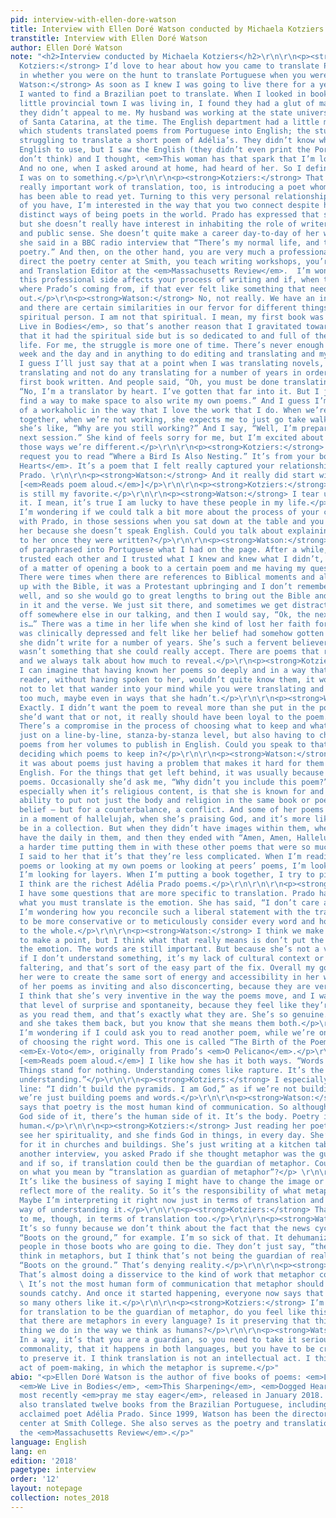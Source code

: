 ```yaml
---
pid: interview-with-ellen-dore-watson
title: Interview with Ellen Doré Watson conducted by Michaela Kotziers
transtitle: Interview with Ellen Doré Watson
author: Ellen Doré Watson
note: "<h2>Interview conducted by Michaela Kotziers</h2>\r\n\r\n<p><strong>Michaela
  Kotziers:</strong> I’d love to hear about how you came to translate Prado. I’m interested
  in whether you were on the hunt to translate Portuguese when you were in Brazil.</p>\r\n\r\n<p><strong>Ellen
  Watson:</strong> As soon as I knew I was going to live there for a year, I knew
  I wanted to find a Brazilian poet to translate. When I looked in bookstores in the
  little provincial town I was living in, I found they had a glut of male poets, and
  they didn’t appeal to me. My husband was working at the state university, University
  of Santa Catarina, at the time. The English department had a little magazine in
  which students translated poems from Portuguese into English; the students were
  struggling to translate a short poem of Adélia’s. They didn’t know which idiom in
  English to use, but I saw the English (they didn’t even print the Portuguese, I
  don’t think) and I thought, <em>This woman has that spark that I’m looking for</em>.
  And no one, when I asked around at home, had heard of her. So I definitely thought
  I was on to something.</p>\r\n\r\n<p><strong>Kotziers:</strong> That’s part of the
  really important work of translation, too, is introducing a poet whom no one else
  has been able to read yet. Turning to this very personal relationship that the two
  of you have, I’m interested in the way that you two connect despite having very
  distinct ways of being poets in the world. Prado has expressed that she’s an author,
  but she doesn’t really have interest in inhabiting the role of writer in the professional
  and public sense. She doesn’t quite make a career day-to-day of her writing, and
  she said in a BBC radio interview that “There’s my normal life, and then there’s
  poetry.” And then, on the other hand, you are very much a professional writer. You
  direct the poetry center at Smith, you teach writing workshops, you’re the Poetry
  and Translation Editor at the <em>Massachusetts Review</em>.  I’m wondering how
  this professional side affects your process of writing and if, when trying to understand
  where Prado’s coming from, if that ever felt like something that needed to be worked
  out.</p>\r\n<p><strong>Watson:</strong> No, not really. We have an incredible bond,
  and there are certain similarities in our fervor for different things. She is the
  spiritual person. I am not that spiritual. I mean, my first book was called <em>We
  Live in Bodies</em>, so that’s another reason that I gravitated towards her work:
  that it had the spiritual side but is so dedicated to and full of the body and daily
  life. For me, the struggle is more one of time. There’s never enough time in the
  week and the day and in anything to do editing and translating and my own writing.
  I guess I’ll just say that at a point when I was translating novels, I had to quit
  translating and not do any translating for a number of years in order to get my
  first book written. And people said, “Oh, you must be done translating.” And I said,
  “No, I’m a translator by heart. I’ve gotten that far into it. But I just have to
  find a way to make space to also write my own poems.” And I guess I’m a little bit
  of a workaholic in the way that I love the work that I do. When we’re in Divinopolis
  together, when we’re not working, she expects me to just go take walks, relax, and
  she’s like, “Why are you still working?” And I say, “Well, I’m preparing for our
  next session.” She kind of feels sorry for me, but I’m excited about this! So in
  those ways we’re different.</p>\r\n\r\n<p><strong>Kotziers:</strong> I’d like to
  request you to read “Where a Bird Is Also Nesting.” It’s from your book <em>Dogged
  Hearts</em>. It’s a poem that I felt really captured your relationship with Adélia
  Prado. \r\n\r\n<p><strong>Watson:</strong> And it really did start with this pineapple.
  [<em>Reads poem aloud.</em>]</p>\r\n\r\n<p><strong>Kotziers:</strong> The last line
  is still my favorite.</p>\r\n\r\n<p><strong>Watson:</strong> I tear up when I say
  it. I mean, it’s true I am lucky to have these people in my life.</p>\r\n\r\n<p><strong>Kotziers:</strong>
  I’m wondering if we could talk a bit more about the process of your collaboration
  with Prado, in those sessions when you sat down at the table and you wrote with
  her because she doesn’t speak English. Could you talk about explaining your translations
  to her once they were written?</p>\r\n\r\n<p><strong>Watson:</strong> Well, I sort
  of paraphrased into Portuguese what I had on the page. After a while, when we both
  trusted each other and I trusted what I knew and knew what I didn’t, it was more
  of a matter of opening a book to a certain poem and me having my questions ready.
  There were times when there are references to Biblical moments and although I grew
  up with the Bible, it was a Protestant upbringing and I don’t remember it all that
  well, and so she would go to great lengths to bring out the Bible and show me what’s
  in it and the verse. We just sit there, and sometimes we get distracted and wander
  off somewhere else in our talking, and then I would say, “Ok, the next question
  is…” There was a time in her life when she kind of lost her faith for a while. She
  was clinically depressed and felt like her belief had somehow gotten frail, and
  she didn’t write for a number of years. She’s such a fervent believer that doubt
  wasn’t something that she could really accept. There are poems that refer to that,
  and we always talk about how much to reveal.</p>\r\n<p><strong>Kotziers:</strong>
  I can imagine that having known her poems so deeply and in a way that any other
  reader, without having spoken to her, wouldn’t quite know them, it would be difficult
  not to let that wander into your mind while you were translating and let it show
  too much, maybe even in ways that she hadn’t.</p>\r\n\r\n<p><strong>Watson:</strong>
  Exactly. I didn’t want the poem to reveal more than she put in the poem. Whether
  she’d want that or not, it really should have been loyal to the poem.</p>\r\n\r\n<p><strong>Kotziers:</strong>
  There’s a compromise in the process of choosing what to keep and what to omit. Not
  just on a line-by-line, stanza-by-stanza level, but also having to choose which
  poems from her volumes to publish in English. Could you speak to that process of
  deciding which poems to keep in?</p>\r\n\r\n<p><strong>Watson:</strong> Sometimes
  it was about poems just having a problem that makes it hard for them to work in
  English. For the things that get left behind, it was usually because they’re weaker
  poems. Occasionally she’d ask me, “Why didn’t you include this poem?” and I’d say,
  especially when it’s religious content, is that she is known for and unique in her
  ability to put not just the body and religion in the same book or poem — sex and
  belief — but for a counterbalance, a conflict. And some of her poems are just written
  in a moment of hallelujah, when she’s praising God, and it’s more likely they could
  be in a collection. But when they didn’t have images within them, when they didn’t
  have the daily in them, and then they ended with “Amen, Amen, Hallelujah,” I had
  a harder time putting them in with these other poems that were so much more substantial.
  I said to her that it’s that they’re less complicated. When I’m reading student
  poems or looking at my own poems or looking at peers’ poems, I’m looking for complexity.
  I’m looking for layers. When I’m putting a book together, I try to pick out what
  I think are the richest Adélia Prado poems.</p>\r\n\r\n\r\n<p><strong>Kotziers:</strong>
  I have some questions that are more specific to translation. Prado has said that
  what you must translate is the emotion. She has said, “I don’t care about the word.”
  I’m wondering how you reconcile such a liberal statement with the translator’s impulse
  to be more conservative or to meticulously consider every word and how it relates
  to the whole.</p>\r\n\r\n<p><strong>Watson:</strong> I think we make blanket statements
  to make a point, but I think what that really means is don’t put the word above
  the emotion. The words are still important. But because she’s not a veiled poet,
  if I don’t understand something, it’s my lack of cultural context or Portuguese
  faltering, and that’s sort of the easy part of the fix. Overall my goals in translating
  her were to create the same sort of energy and accessibility in her work. I think
  of her poems as inviting and also disconcerting, because they are very open-armed.
  I think that she’s very inventive in the way the poems move, and I want to keep
  that level of surprise and spontaneity, because they feel like they’re just happening
  as you read them, and that’s exactly what they are. She’s so genuine. She says things
  and she takes them back, but you know that she means them both.</p>\r\n\r\n<p><strong>Kotziers:</strong>
  I’m wondering if I could ask you to read another poem, while we’re on the topic
  of choosing the right word. This one is called “The Birth of the Poem.” It’s in
  <em>Ex-Voto</em>, originally from Prado’s <em>O Pelicano</em>.</p>\r\n\r\n<p><strong>Watson:</strong>
  [<em>Reads poem aloud.</em>] I like how she has it both ways. “Words stand for things.
  Things stand for nothing. Understanding comes like rapture. It’s the same as not
  understanding.”</p>\r\n\r\n<p><strong>Kotziers:</strong> I especially love the last
  line: “I didn’t build the pyramids. I am God,” as if we’re not building things;
  we’re just building poems and words.</p>\r\n\r\n<p><strong>Watson:</strong> She
  says that poetry is the most human kind of communication. So although there’s the
  God side of it, there’s the human side of it. It’s the body. Poetry is the most
  human.</p>\r\n\r\n<p><strong>Kotziers:</strong> Just reading her poetry you can
  see her spirituality, and she finds God in things, in every day. She’s not searching
  for it in churches and buildings. She’s just writing at a kitchen table.</p>\r\n<p>In
  another interview, you asked Prado if she thought metaphor was the guardian of reality,
  and if so, if translation could then be the guardian of metaphor. Could you elaborate
  on what you mean by “translation as guardian of metaphor”?</p> \r\n\r\n<p><strong>Watson:</strong>
  It’s like the business of saying I might have to change the image or metaphor to
  reflect more of the reality. So it’s the responsibility of what metaphor you choose.
  Maybe I’m interpreting it right now just in terms of translation and there’s a broader
  way of understanding it.</p>\r\n\r\n<p><strong>Kotziers:</strong> That makes sense
  to me, though, in terms of translation too.</p>\r\n\r\n<p><strong>Watson:</strong>
  It’s so funny because we don’t think about the fact that the news cycle uses it.
  “Boots on the ground,” for example. I’m so sick of that. It dehumanizes boots. It’s
  people in those boots who are going to die. They don’t just say, “the troops.” We
  think in metaphors, but I think that’s not being the guardian of reality to say,
  “Boots on the ground.” That’s denying reality.</p>\r\n\r\n<p><strong>Kotziers:</strong>
  That’s almost doing a disservice to the kind of work that metaphor could be doing.</p>\r\n\r\n<p><strong>Watson:</strong>
  \ It’s not the most human form of communication that metaphor should be doing. It
  sounds catchy. And once it started happening, everyone now says that phrase and
  so many others like it.</p>\r\n\r\n<p><strong>Kotziers:</strong> I’m wondering,
  for translation to be the guardian of metaphor, do you feel like this means realizing
  that there are metaphors in every language? Is it preserving that this is a powerful
  thing we do in the way we think as humans?</p>\r\n\r\n<p><strong>Watson:</strong>
  In a way, it’s that you are a guardian, so you need to take it seriously. It’s the
  commonality, that it happens in both languages, but you have to be creative in order
  to preserve it. I think translation is not an intellectual act. I think it’s an
  act of poem-making, in which the metaphor is supreme.</p>"
abio: "<p>Ellen Doré Watson is the author of five books of poems: <em>Ladder Music</em>,
  <em>We Live in Bodies</em>, <em>This Sharpening</em>, <em>Dogged Hearts</em> and
  most recently <em>pray me stay eager</em>, released in January 2018. Watson has
  also translated twelve books from the Brazilian Portuguese, including works by the
  acclaimed poet Adélia Prado. Since 1999, Watson has been the director of the poetry
  center at Smith College. She also serves as the poetry and translation editor of
  the <em>Massachusetts Review</em>.</p>"
language: English
lang: en
edition: '2018'
pagetype: interview
order: '12'
layout: notepage
collection: notes_2018
---
```

